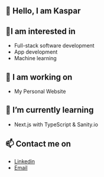 ## 👋 Hello, I am Kaspar
## 👀I am interested in 
- Full-stack software development
- App development
- Machine learning

## 🔭 I am working on
- My Personal Website

## 🌱 I’m currently learning
-  Next.js with TypeScript & Sanity.io

## 📫 Contact me on
- [Linkedin](https://www.linkedin.com/in/kaspar-knøsgaard/)
- [Email](mailto:kasparknoes@hotmail.com)
